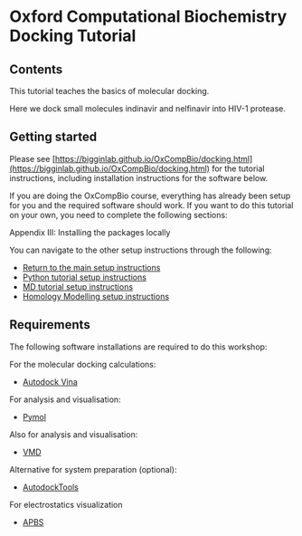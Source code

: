 # Oxford Computational Biochemistry Docking Tutorial

## Contents

This tutorial teaches the basics of molecular docking.

Here we dock small molecules indinavir and nelfinavir into HIV-1 protease.

## Getting started

Please see [https://bigginlab.github.io/OxCompBio/docking.html](https://bigginlab.github.io/OxCompBio/docking.html) for the tutorial instructions, including installation instructions for the software below.

If you are doing the OxCompBio course, everything has already been setup for you and the required software should work. 
If you want to do this tutorial on your own, you need to complete the following sections:

Appendix III: Installing the packages locally


You can navigate to the other setup instructions through the following:

- [Return to the main setup instructions](../../setup.md)
- [Python tutorial setup instructions](../Python/setup.md)
- [MD tutorial setup instructions](../MD/setup.md)
- [Homology Modelling setup instructions](../Homology-Modelling/setup.md)


## Requirements

The following software installations are required to do this workshop:

For the molecular docking calculations:
- [Autodock Vina](http://vina.scripps.edu/)

For analysis and visualisation:
- [Pymol](https://pymol.org/2/)

Also for analysis and visualisation:
- [VMD](https://www.ks.uiuc.edu/Research/vmd/)

Alternative for system preparation (optional):
- [AutodockTools](http://autodock.scripps.edu/resources/adt)

For electrostatics visualization
- [APBS](https://server.poissonboltzmann.org/)
